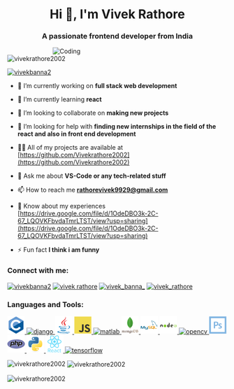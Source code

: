 <!-- [![MasterHead](https://cdn.dribbble.com/users/281525/screenshots/1768570/media/2669447cca1fb2702039f59dcd9717f3.gif)](https://rishavchanda.io) -->
<h1 align="center">Hi 👋, I'm Vivek Rathore</h1>
<h3 align="center">A passionate frontend developer from India</h3>
<img align="right" alt="Coding" width="400" src="https://cdn.dribbble.com/users/1162077/screenshots/3848914/programmer.gif">

<p align="left"> <img src="https://komarev.com/ghpvc/?username=vivekrathore2002&label=Profile%20views&color=0e75b6&style=flat" alt="vivekrathore2002" /> </p>

<p align="left"> <a href="https://twitter.com/vivekbanna2" target="blank"><img src="https://img.shields.io/twitter/follow/vivekbanna2?logo=twitter&style=for-the-badge" alt="vivekbanna2" /></a> </p>

- 🔭 I’m currently working on **full stack web development**

- 🌱 I’m currently learning **react**

- 👯 I’m looking to collaborate on **making new projects**

- 🤝 I’m looking for help with **finding new internships in the field of the react and also in front end development**

- 👨‍💻 All of my projects are available at [https://github.com/Vivekrathore2002](https://github.com/Vivekrathore2002)

- 💬 Ask me about **VS-Code or any tech-related stuff**

- 📫 How to reach me **rathorevivek9929@gmail.com**

- 📄 Know about my experiences [https://drive.google.com/file/d/1OdeDBO3k-2C-67_LQOVKFbvdaTmrLTST/view?usp=sharing](https://drive.google.com/file/d/1OdeDBO3k-2C-67_LQOVKFbvdaTmrLTST/view?usp=sharing)

- ⚡ Fun fact **I think i am funny**

<h3 align="left">Connect with me:</h3>
<p align="left">
<a href="https://twitter.com/vivekbanna2" target="blank"><img align="center" src="https://raw.githubusercontent.com/rahuldkjain/github-profile-readme-generator/master/src/images/icons/Social/twitter.svg" alt="vivekbanna2" height="30" width="40" /></a>
<a href="https://linkedin.com/in/vivekrathore0703" target="blank"><img align="center" src="https://raw.githubusercontent.com/rahuldkjain/github-profile-readme-generator/master/src/images/icons/Social/linked-in-alt.svg" alt="vivek rathore" height="30" width="40" /></a>
<a href="https://instagram.com/vivek_banna_" target="blank"><img align="center" src="https://raw.githubusercontent.com/rahuldkjain/github-profile-readme-generator/master/src/images/icons/Social/instagram.svg" alt="vivek_banna_" height="30" width="40" /></a>
<a href="https://www.leetcode.com/vivek_rathore" target="blank"><img align="center" src="https://raw.githubusercontent.com/rahuldkjain/github-profile-readme-generator/master/src/images/icons/Social/leet-code.svg" alt="vivek_rathore" height="30" width="40" /></a>
</p>

<h3 align="left">Languages and Tools:</h3>
<p align="left"> <a href="https://www.cprogramming.com/" target="_blank" rel="noreferrer"> <img src="https://raw.githubusercontent.com/devicons/devicon/master/icons/c/c-original.svg" alt="c" width="40" height="40"/> </a> <a href="https://www.djangoproject.com/" target="_blank" rel="noreferrer"> <img src="https://cdn.worldvectorlogo.com/logos/django.svg" alt="django" width="40" height="40"/> </a> <a href="https://www.java.com" target="_blank" rel="noreferrer"> <img src="https://raw.githubusercontent.com/devicons/devicon/master/icons/java/java-original.svg" alt="java" width="40" height="40"/> </a> <a href="https://developer.mozilla.org/en-US/docs/Web/JavaScript" target="_blank" rel="noreferrer"> <img src="https://raw.githubusercontent.com/devicons/devicon/master/icons/javascript/javascript-original.svg" alt="javascript" width="40" height="40"/> </a> <a href="https://www.mathworks.com/" target="_blank" rel="noreferrer"> <img src="https://upload.wikimedia.org/wikipedia/commons/2/21/Matlab_Logo.png" alt="matlab" width="40" height="40"/> </a> <a href="https://www.mongodb.com/" target="_blank" rel="noreferrer"> <img src="https://raw.githubusercontent.com/devicons/devicon/master/icons/mongodb/mongodb-original-wordmark.svg" alt="mongodb" width="40" height="40"/> </a> <a href="https://www.mysql.com/" target="_blank" rel="noreferrer"> <img src="https://raw.githubusercontent.com/devicons/devicon/master/icons/mysql/mysql-original-wordmark.svg" alt="mysql" width="40" height="40"/> </a> <a href="https://nodejs.org" target="_blank" rel="noreferrer"> <img src="https://raw.githubusercontent.com/devicons/devicon/master/icons/nodejs/nodejs-original-wordmark.svg" alt="nodejs" width="40" height="40"/> </a> <a href="https://opencv.org/" target="_blank" rel="noreferrer"> <img src="https://www.vectorlogo.zone/logos/opencv/opencv-icon.svg" alt="opencv" width="40" height="40"/> </a> <a href="https://www.photoshop.com/en" target="_blank" rel="noreferrer"> <img src="https://raw.githubusercontent.com/devicons/devicon/master/icons/photoshop/photoshop-line.svg" alt="photoshop" width="40" height="40"/> </a> <a href="https://www.php.net" target="_blank" rel="noreferrer"> <img src="https://raw.githubusercontent.com/devicons/devicon/master/icons/php/php-original.svg" alt="php" width="40" height="40"/> </a> <a href="https://www.python.org" target="_blank" rel="noreferrer"> <img src="https://raw.githubusercontent.com/devicons/devicon/master/icons/python/python-original.svg" alt="python" width="40" height="40"/> </a> <a href="https://reactjs.org/" target="_blank" rel="noreferrer"> <img src="https://raw.githubusercontent.com/devicons/devicon/master/icons/react/react-original-wordmark.svg" alt="react" width="40" height="40"/> </a> <a href="https://www.tensorflow.org" target="_blank" rel="noreferrer"> <img src="https://www.vectorlogo.zone/logos/tensorflow/tensorflow-icon.svg" alt="tensorflow" width="40" height="40"/> </a> </p>

<p><img align="left" src="https://github-readme-stats.vercel.app/api/top-langs?username=vivekrathore2002&show_icons=true&locale=en&layout=compact" alt="vivekrathore2002" /></p>

<p>&nbsp;<img align="center" src="https://github-readme-stats.vercel.app/api?username=vivekrathore2002&show_icons=true&locale=en" alt="vivekrathore2002" /></p>

<p><img align="center" src="https://github-readme-streak-stats.herokuapp.com/?user=vivekrathore2002&" alt="vivekrathore2002" /></p>
